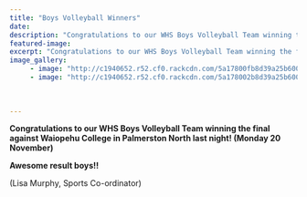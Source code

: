 ```yaml
---
title: "Boys Volleyball Winners"
date: 
description: "Congratulations to our WHS Boys Volleyball Team winning the final against Waiopehu College in Palmerston North last night.."
featured-image: 
excerpt: "Congratulations to our WHS Boys Volleyball Team winning the final against Waiopehu College in Palmerston North last night."
image_gallery:
	 - image: "http://c1940652.r52.cf0.rackcdn.com/5a17800fb8d39a25b60008eb/win-against-Waiopehu-College-in-Palmerston-Nth-backs.jpg"
	 - image: "http://c1940652.r52.cf0.rackcdn.com/5a178002b8d39a25b60008e9/win-against-Waiopehu-College-in-Palmerston-Nth.jpg"
	
	
	
---
```


<p><strong>Congratulations to our WHS Boys Volleyball Team winning the final against Waiopehu College in Palmerston North last night! (Monday&nbsp;<strong>20 November)</strong></strong></p>
<p><strong>Awesome result boys!!</strong></p>
<p>(Lisa Murphy, Sports Co-ordinator)</p>

